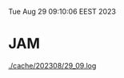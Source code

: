 Tue Aug 29 09:10:06 EEST 2023
# JAM
<a href='./cache/202308/29_09.log'>./cache/202308/29_09.log</a>
